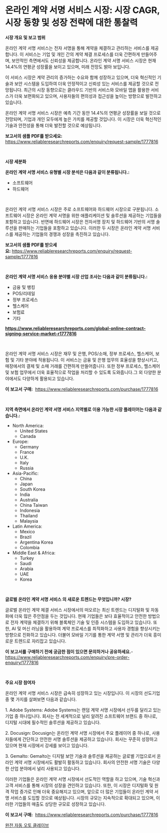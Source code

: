 <p><h1>온라인 계약 서명 서비스 시장: 시장 CAGR, 시장 동향 및 성장 전략에 대한 통찰력</h1></p><p><strong>시장 개요 및 보고 범위</strong></p>
<p><p>온라인 계약 서명 서비스는 전자 서명을 통해 계약을 체결하고 관리하는 서비스를 제공합니다. 이 서비스는 기업 및 개인 간의 계약 체결 프로세스를 더욱 간편하게 만들어주며, 보안적인 측면에서도 신뢰성을 제공합니다. 온라인 계약 서명 서비스 시장은 현재 14.4%의 연평균 성장률을 보이고 있으며, 미래 전망도 밝아 보입니다.</p><p>이 서비스 시장은 계약 관리의 증가하는 수요와 함께 성장하고 있으며, 더욱 혁신적인 기술과 보안 시스템을 도입하여 더욱 안정적이고 신뢰성 있는 서비스를 제공할 것으로 전망됩니다. 최근의 시장 동향으로는 클라우드 기반의 서비스와 모바일 앱을 활용한 서비스가 더욱 보편화되고 있으며, 사용자들의 편의성과 접근성을 높이는 방향으로 발전하고 있습니다.</p><p>온라인 계약 서명 서비스 시장은 예측 기간 동안 14.4%의 연평균 성장률을 보일 것으로 전망되며, 기업과 개인 모두에게 높은 가치를 제공할 것입니다. 이 시장은 더욱 혁신적인 기술과 안전성을 통해 더욱 발전할 것으로 예상됩니다.</p></p>
<p><strong>보고서의 샘플 PDF를 받으세요:</strong> <a href="https://www.reliableresearchreports.com/enquiry/request-sample/1777816">https://www.reliableresearchreports.com/enquiry/request-sample/1777816</a></p>
<p>&nbsp;</p>
<p><strong>시장 세분화</strong></p>
<p><strong>온라인 계약 서명 서비스 유형별 시장 분석은 다음과 같이 분류됩니다.:</strong></p>
<p><ul><li>소프트웨어</li><li>하드웨어</li></ul></p>
<p>&nbsp;</p>
<p><p>온라인 계약 서명 서비스 시장은 주로 소프트웨어와 하드웨어 시장으로 구분됩니다. 소프트웨어 시장은 온라인 계약 서명을 위한 애플리케이션 및 솔루션을 제공하는 기업들을 포함하고 있습니다. 반면에 하드웨어 시장은 전자서명 장치 및 하드웨어 기반의 서명 솔루션을 판매하는 기업들을 포함하고 있습니다. 이러한 두 시장은 온라인 계약 서명 서비스를 제공하는 기업들의 경쟁과 성장을 촉진하고 있습니다.</p></p>
<p><strong>보고서의 샘플 PDF를 받으세요:</strong>&nbsp;<a href="https://www.reliableresearchreports.com/enquiry/request-sample/1777816">https://www.reliableresearchreports.com/enquiry/request-sample/1777816</a></p>
<p>&nbsp;</p>
<p><strong> 온라인 계약 서명 서비스 응용 분야별 시장 산업 조사는 다음과 같이 분류됩니다.:</strong></p>
<p><ul><li>금융 및 뱅킹</li><li>POS/리테일</li><li>정부 프로세스</li><li>헬스케어</li><li>보험료</li><li>기타</li></ul></p>
<p><strong><a href="https://www.reliableresearchreports.com/global-online-contract-signing-service-market-r1777816">https://www.reliableresearchreports.com/global-online-contract-signing-service-market-r1777816</a></strong></p>
<p>&nbsp;</p>
<p><p>온라인 계약 서명 서비스 시장은 재무 및 은행, POS/소매, 정부 프로세스, 헬스케어, 보험 및 기타 분야에 적용됩니다. 이 서비스는 금융 및 은행 업무의 효율성을 향상시키고, 매장에서의 결제 및 소매 거래를 간편하게 만들어줍니다. 또한 정부 프로세스, 헬스케어 및 보험 업무에서 더욱 효율적으로 작업을 처리할 수 있도록 도와줍니다.그 외 다양한 분야에서도 다양하게 활용되고 있습니다.</p></p>
<p><strong>이 보고서 구매:</strong>&nbsp; <a href="https://www.reliableresearchreports.com/purchase/1777816">https://www.reliableresearchreports.com/purchase/1777816</a></p>
<p>&nbsp;</p>
<p><strong>지역 측면에서 온라인 계약 서명 서비스 지역별로 이용 가능한 시장 플레이어는 다음과 같습니다.:</strong></p>
<p><ul>
    <li>
        North America:
        <ul>
            <li>United States</li>
            <li>Canada</li>
        </ul>
    </li>
    <li>
        Europe:
        <ul>
            <li>Germany</li>
            <li>France</li>
            <li>U.K.</li>
            <li>Italy</li>
            <li>Russia</li>
        </ul>
    </li>
    <li>
        Asia-Pacific:
        <ul>
            <li>China</li>
            <li>Japan</li>
            <li>South Korea</li>
            <li>India</li>
            <li>Australia</li>
            <li>China Taiwan</li>
            <li>Indonesia</li>
            <li>Thailand</li>
            <li>Malaysia</li>
        </ul>
    </li>
    <li>
        Latin America:
        <ul>
            <li>Mexico</li>
            <li>Brazil</li>
            <li>Argentina Korea</li>
            <li>Colombia</li>
        </ul>
    </li>
    <li>
        Middle East & Africa:
        <ul>
            <li>Turkey</li>
            <li>Saudi</li>
            <li>Arabia</li>
            <li>UAE</li>
            <li>Korea</li>
        </ul>
    </li>
    </ul></p>
<p>&nbsp;</p>
<p><strong>글로벌 온라인 계약 서명 서비스 의 새로운 트렌드는 무엇입니까? 시장?</strong></p>
<p><p>글로벌 온라인 계약 체결 서비스 시장에서의 떠오르는 최신 트렌드는 디지털화 및 자동화에 더욱 많은 주안점을 두는 것입니다. 현재 기업들은 보다 효율적이고 안전한 방법으로 전자 계약을 체결하기 위해 블록체인 기술 및 인증 시스템을 도입하고 있습니다. 또한, AI 및 머신 러닝을 활용하여 계약 프로세스를 최적화하고 사용자 경험을 향상시키는 방향으로 진화하고 있습니다. 더불어 모바일 기기를 통한 계약 서명 및 관리가 더욱 흥미로운 트렌드로 자리잡고 있습니다.</p></p>
<p><strong>이 보고서를 구매하기 전에 궁금한 점이 있으면 문의하거나 공유하세요.</strong>- <a href="https://www.reliableresearchreports.com/enquiry/pre-order-enquiry/1777816">https://www.reliableresearchreports.com/enquiry/pre-order-enquiry/1777816</a></p>
<p>&nbsp;</p>
<p><strong>주요 시장 참여자</strong></p>
<p><p>온라인 계약 서명 서비스 시장은 급속히 성장하고 있는 시장입니다. 이 시장의 선도기업 중 몇 가지를 살펴보면 다음과 같습니다.</p><p>1. Adobe Systems: Adobe Systems는 랜덤 계약 서명 시장에서 선두를 달리고 있는 기업 중 하나입니다. 회사는 전 세계적으로 널리 알려진 소프트웨어 브랜드 중 하나로, 디지털 시대에 필수적인 솔루션을 제공하고 있습니다.</p><p>2. Docusign: Docusign는 온라인 계약 서명 시장에서 주요 플레이어 중 하나로, 사용자들에게 간단하고 안전한 서명 솔루션을 제공하고 있습니다. 회사는 꾸준히 성장하고 있으며 현재 시장에서 강세를 보이고 있습니다.</p><p>3. Gemalto: Gemalto는 디지털 보안 기술과 솔루션을 제공하는 글로벌 기업으로서 온라인 계약 서명 시장에서도 활발히 활동하고 있습니다. 회사의 안전한 서명 기술은 다양한 산업 분야에서 널리 사용되고 있습니다.</p><p>이러한 기업들은 온라인 계약 서명 시장에서 선도적인 역할을 하고 있으며, 기술 혁신과 고객 서비스를 통해 시장의 성장을 견인하고 있습니다. 또한, 이 시장은 디지털화 및 원격 작업 증가로 인해 더욱 중요해지고 있으며, 앞으로 더 많은 기업들이 온라인 계약 서명 서비스를 도입할 것으로 예상됩니다. 시장의 규모는 지속적으로 확대되고 있으며, 이러한 기업들의 매출도 상당한 규모로 성장하고 있습니다.</p></p>
<p><strong>이 보고서 구매:</strong>&nbsp;&nbsp;<a href="https://www.reliableresearchreports.com/purchase/1777816">https://www.reliableresearchreports.com/purchase/1777816</a></p>
<p><p><a href="https://github.com/oajzkywllm460/Market-Research-Report-List-1/blob/main/637450126280.md">완전 자동 오토 클레이브</a></p></p>